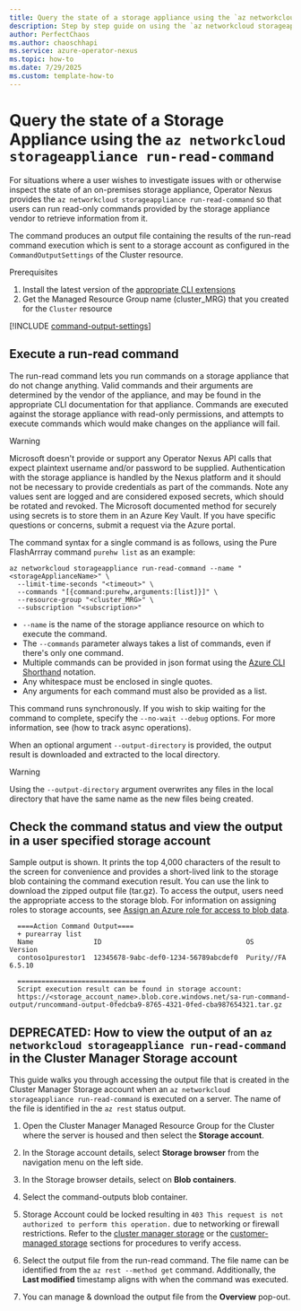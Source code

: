 ```yaml
---
title: Query the state of a storage appliance using the `az networkcloud storageappliance run-read-command` for Operator Nexus
description: Step by step guide on using the `az networkcloud storageappliance run-read-command` to run diagnostic commands on a storage appliance.
author: PerfectChaos
ms.author: chaoschhapi
ms.service: azure-operator-nexus
ms.topic: how-to
ms.date: 7/29/2025
ms.custom: template-how-to
---
```


# Query the state of a Storage Appliance using the `az networkcloud storageappliance run-read-command`

For situations where a user wishes to investigate issues with or otherwise inspect the state of an on-premises storage appliance, Operator Nexus provides the `az networkcloud storageappliance run-read-command` so that users can run read-only commands provided by the storage appliance vendor to retrieve information from it.

The command produces an output file containing the results of the run-read command execution which is sent to a storage account as configured in the `CommandOutputSettings` of the Cluster resource.

Prerequisites
1. Install the latest version of the
   [appropriate CLI extensions](./howto-install-cli-extensions.md)
1. Get the Managed Resource Group name (cluster_MRG) that you created for the `Cluster` resource

[!INCLUDE [command-output-settings](./includes/run-commands/command-output-settings.md)]

## Execute a run-read command

The run-read command lets you run commands on a storage appliance that do not change anything. Valid commands and their arguments are determined by the vendor of the appliance, and may be found in the appropriate CLI documentation for that appliance. Commands are executed against the storage appliance with read-only permissions, and attempts to execute commands which would make changes on the appliance will fail.

> [!WARNING]
> Microsoft doesn't provide or support any Operator Nexus API calls that expect plaintext username and/or password to be supplied. Authentication with the storage appliance is handled by the Nexus platform and it should not be necessary to provide credentials as part of the commands. Note any values sent are logged and are considered exposed secrets, which should be rotated and revoked. The Microsoft documented method for securely using secrets is to store them in an Azure Key Vault. If you have specific questions or concerns, submit a request via the Azure portal.

The command syntax for a single command is as follows, using the Pure FlashArrray command `purehw list` as an example:

```azurecli
az networkcloud storageappliance run-read-command --name "<storageApplianceName>" \
  --limit-time-seconds "<timeout>" \
  --commands "[{command:purehw,arguments:[list]}]" \
  --resource-group "<cluster_MRG>" \
  --subscription "<subscription>"
```

- `--name` is the name of the storage appliance resource on which to execute the command.
- The `--commands` parameter always takes a list of commands, even if there's only one command.
- Multiple commands can be provided in json format using the [Azure CLI Shorthand](https://aka.ms/cli-shorthand) notation.
- Any whitespace must be enclosed in single quotes.
- Any arguments for each command must also be provided as a list.

This command runs synchronously. If you wish to skip waiting for the command to complete, specify the `--no-wait --debug` options. For more information, see (how to track async operations).

When an optional argument `--output-directory` is provided, the output result is downloaded and extracted to the local directory. 

> [!WARNING]
> Using the `--output-directory` argument overwrites any files in the local directory that have the same name as the new files being created.

## Check the command status and view the output in a user specified storage account

Sample output is shown. It prints the top 4,000 characters of the result to the screen for convenience and provides a short-lived link to the storage blob containing the command execution result. You can use the link to download the zipped output file (tar.gz). To access the output, users need the appropriate access to the storage blob. For information on assigning roles to storage accounts, see [Assign an Azure role for access to blob data](/azure/storage/blobs/assign-azure-role-data-access?tabs=portal).

```output
  ====Action Command Output====
  + purearray list
  Name               ID                                    OS          Version
  contoso1purestor1  12345678-9abc-def0-1234-56789abcdef0  Purity//FA  6.5.10
  
  ================================
  Script execution result can be found in storage account:
  https://<storage_account_name>.blob.core.windows.net/sa-run-command-output/runcommand-output-0fedcba9-8765-4321-0fed-cba987654321.tar.gz
```

## DEPRECATED: How to view the output of an `az networkcloud storageappliance run-read-command` in the Cluster Manager Storage account

This guide walks you through accessing the output file that is created in the Cluster Manager Storage account when an `az networkcloud storageappliance run-read-command` is executed on a server. The name of the file is identified in the `az rest` status output.

1. Open the Cluster Manager Managed Resource Group for the Cluster where the server is housed and then select the **Storage account**.

1. In the Storage account details, select **Storage browser** from the navigation menu on the left side.

1. In the Storage browser details, select on **Blob containers**.

1. Select the command-outputs blob container.

1. Storage Account could be locked resulting in `403 This request is not authorized to perform this operation.` due to networking or firewall restrictions. Refer to the [cluster manager storage](#deprecated-method-verify-access-to-the-cluster-manager-storage-account) or the [customer-managed storage](#send-command-output-to-a-user-specified-storage-account) sections for procedures to verify access.

1. Select the output file from the run-read command. The file name can be identified from the `az rest --method get` command. Additionally, the **Last modified** timestamp aligns with when the command was executed.

1. You can manage & download the output file from the **Overview** pop-out.
